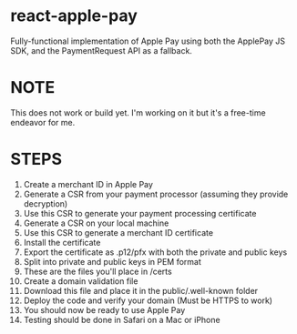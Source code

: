 # react-apple-pay
Fully-functional implementation of Apple Pay using both the ApplePay JS SDK, and the PaymentRequest API as a fallback.

# NOTE
This does not work or build yet. I'm working on it but it's a free-time endeavor for me.

# STEPS

1. Create a merchant ID in Apple Pay
2. Generate a CSR from your payment processor (assuming they provide decryption)
3. Use this CSR to generate your payment processing certificate
4. Generate a CSR on your local machine
5. Use this CSR to generate a merchant ID certificate
6. Install the certificate
7. Export the certificate as .p12/pfx with both the private and public keys
8. Split into private and public keys in PEM format
9. These are the files you'll place in /certs
10. Create a domain validation file
11. Download this file and place it in the public/.well-known folder
12. Deploy the code and verify your domain (Must be HTTPS to work)
13. You should now be ready to use Apple Pay
14. Testing should be done in Safari on a Mac or iPhone
